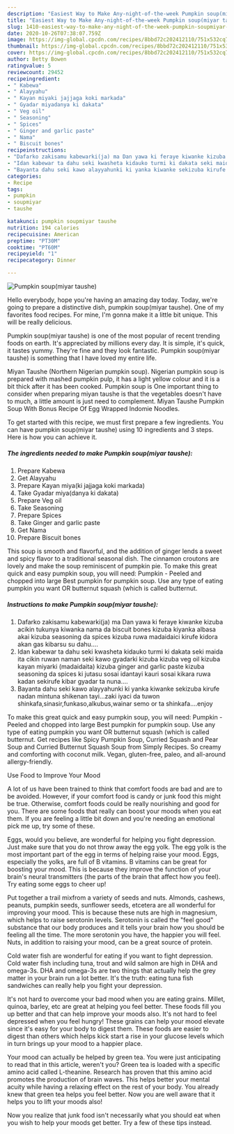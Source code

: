 ```yaml
---
description: "Easiest Way to Make Any-night-of-the-week Pumpkin soup(miyar taushe)"
title: "Easiest Way to Make Any-night-of-the-week Pumpkin soup(miyar taushe)"
slug: 1410-easiest-way-to-make-any-night-of-the-week-pumpkin-soupmiyar-taushe
date: 2020-10-26T07:38:07.759Z
image: https://img-global.cpcdn.com/recipes/8bbd72c202412110/751x532cq70/pumpkin-soupmiyar-taushe-recipe-main-photo.jpg
thumbnail: https://img-global.cpcdn.com/recipes/8bbd72c202412110/751x532cq70/pumpkin-soupmiyar-taushe-recipe-main-photo.jpg
cover: https://img-global.cpcdn.com/recipes/8bbd72c202412110/751x532cq70/pumpkin-soupmiyar-taushe-recipe-main-photo.jpg
author: Betty Bowen
ratingvalue: 5
reviewcount: 29452
recipeingredient:
- " Kabewa"
- " Alayyahu"
- " Kayan miyaki jajjaga koki markada"
- " Gyadar miyadanya ki dakata"
- " Veg oil"
- " Seasoning"
- " Spices"
- " Ginger and garlic paste"
- " Nama"
- " Biscuit bones"
recipeinstructions:
- "Dafarko zakisamu kabewarki(ja) ma Dan yawa ki feraye kiwanke kizuba acikin tukunya kiwanka nama da biscuit bones kizuba kiyanka albasa akai kizuba seasoning da spices kizuba ruwa madaidaici kirufe kidora akan gas kibarsu su dahu...."
- "Idan kabewar ta dahu seki kwasheta kidauko turmi ki dakata seki maida ita cikin ruwan naman seki kawo gyadarki kizuba kizuba veg oil kizuba kayan miyarki (madaidaita) kizuba ginger and garlic paste kizuba seasoning da spices ki jutasu sosai idantayi kauri sosai kikara ruwa kadan sekirufe kibar gyadar ta nuna...."
- "Bayanta dahu seki kawo alayyahunki ki yanka kiwanke sekizuba kirufe nadan mintuna shikenan tayi...zaki iyaci da tuwon shinkafa,sinasir,funkaso,alkubus,wainar semo or ta shinkafa....enjoy"
categories:
- Recipe
tags:
- pumpkin
- soupmiyar
- taushe

katakunci: pumpkin soupmiyar taushe 
nutrition: 194 calories
recipecuisine: American
preptime: "PT30M"
cooktime: "PT60M"
recipeyield: "1"
recipecategory: Dinner

---
```



![Pumpkin soup(miyar taushe)](https://img-global.cpcdn.com/recipes/8bbd72c202412110/751x532cq70/pumpkin-soupmiyar-taushe-recipe-main-photo.jpg)

Hello everybody, hope you're having an amazing day today. Today, we're going to prepare a distinctive dish, pumpkin soup(miyar taushe). One of my favorites food recipes. For mine, I'm gonna make it a little bit unique. This will be really delicious.

Pumpkin soup(miyar taushe) is one of the most popular of recent trending foods on earth. It's appreciated by millions every day. It is simple, it's quick, it tastes yummy. They're fine and they look fantastic. Pumpkin soup(miyar taushe) is something that I have loved my entire life.

Miyan Taushe (Northern Nigerian pumpkin soup). Nigerian pumpkin soup is prepared with mashed pumpkin pulp, it has a light yellow colour and it is a bit thick after it has been cooked. Pumpkin soup is One important thing to consider when preparing miyan taushe is that the vegetables doesn&#39;t have to much, a little amount is just need to complement. Miyan Taushe Pumpkin Soup With Bonus Recipe Of Egg Wrapped Indomie Noodles.


To get started with this recipe, we must first prepare a few ingredients. You can have pumpkin soup(miyar taushe) using 10 ingredients and 3 steps. Here is how you can achieve it.

<!--inarticleads1-->

##### The ingredients needed to make Pumpkin soup(miyar taushe):

1. Prepare  Kabewa
1. Get  Alayyahu
1. Prepare  Kayan miya(ki jajjaga koki markada)
1. Take  Gyadar miya(danya ki dakata)
1. Prepare  Veg oil
1. Take  Seasoning
1. Prepare  Spices
1. Take  Ginger and garlic paste
1. Get  Nama
1. Prepare  Biscuit bones


This soup is smooth and flavorful, and the addition of ginger lends a sweet and spicy flavor to a traditional seasonal dish. The cinnamon croutons are lovely and make the soup reminiscent of pumpkin pie. To make this great quick and easy pumpkin soup, you will need: Pumpkin - Peeled and chopped into large Best pumpkin for pumpkin soup. Use any type of eating pumpkin you want OR butternut squash (which is called butternut. 

<!--inarticleads2-->

##### Instructions to make Pumpkin soup(miyar taushe):

1. Dafarko zakisamu kabewarki(ja) ma Dan yawa ki feraye kiwanke kizuba acikin tukunya kiwanka nama da biscuit bones kizuba kiyanka albasa akai kizuba seasoning da spices kizuba ruwa madaidaici kirufe kidora akan gas kibarsu su dahu....
1. Idan kabewar ta dahu seki kwasheta kidauko turmi ki dakata seki maida ita cikin ruwan naman seki kawo gyadarki kizuba kizuba veg oil kizuba kayan miyarki (madaidaita) kizuba ginger and garlic paste kizuba seasoning da spices ki jutasu sosai idantayi kauri sosai kikara ruwa kadan sekirufe kibar gyadar ta nuna....
1. Bayanta dahu seki kawo alayyahunki ki yanka kiwanke sekizuba kirufe nadan mintuna shikenan tayi...zaki iyaci da tuwon shinkafa,sinasir,funkaso,alkubus,wainar semo or ta shinkafa....enjoy


To make this great quick and easy pumpkin soup, you will need: Pumpkin - Peeled and chopped into large Best pumpkin for pumpkin soup. Use any type of eating pumpkin you want OR butternut squash (which is called butternut. Get recipes like Spicy Pumpkin Soup, Curried Squash and Pear Soup and Curried Butternut Squash Soup from Simply Recipes. So creamy and comforting with coconut milk. Vegan, gluten-free, paleo, and all-around allergy-friendly. 

Use Food to Improve Your Mood


A lot of us have been trained to think that comfort foods are bad and are to be avoided. However, if your comfort food is candy or junk food this might be true. Otherwise, comfort foods could be really nourishing and good for you. There are some foods that really can boost your moods when you eat them. If you are feeling a little bit down and you're needing an emotional pick me up, try some of these.

Eggs, would you believe, are wonderful for helping you fight depression. Just make sure that you do not throw away the egg yolk. The egg yolk is the most important part of the egg in terms of helping raise your mood. Eggs, especially the yolks, are full of B vitamins. B vitamins can be great for boosting your mood. This is because they improve the function of your brain's neural transmitters (the parts of the brain that affect how you feel). Try eating some eggs to cheer up!

Put together a trail mixfrom a variety of seeds and nuts. Almonds, cashews, peanuts, pumpkin seeds, sunflower seeds, etcetera are all wonderful for improving your mood. This is because these nuts are high in magnesium, which helps to raise serotonin levels. Serotonin is called the "feel good" substance that our body produces and it tells your brain how you should be feeling all the time. The more serotonin you have, the happier you will feel. Nuts, in addition to raising your mood, can be a great source of protein.

Cold water fish are wonderful for eating if you want to fight depression. Cold water fish including tuna, trout and wild salmon are high in DHA and omega-3s. DHA and omega-3s are two things that actually help the grey matter in your brain run a lot better. It's the truth: eating tuna fish sandwiches can really help you fight your depression. 

It's not hard to overcome your bad mood when you are eating grains. Millet, quinoa, barley, etc are great at helping you feel better. These foods fill you up better and that can help improve your moods also. It's not hard to feel depressed when you feel hungry! These grains can help your mood elevate since it's easy for your body to digest them. These foods are easier to digest than others which helps kick start a rise in your glucose levels which in turn brings up your mood to a happier place.

Your mood can actually be helped by green tea. You were just anticipating to read that in this article, weren't you? Green tea is loaded with a specific amino acid called L-theanine. Research has proven that this amino acid promotes the production of brain waves. This helps better your mental acuity while having a relaxing effect on the rest of your body. You already knew that green tea helps you feel better. Now you are well aware that it helps you to lift your moods also!

Now you realize that junk food isn't necessarily what you should eat when you wish to help your moods get better. Try  a few  of  these  tips  instead.

